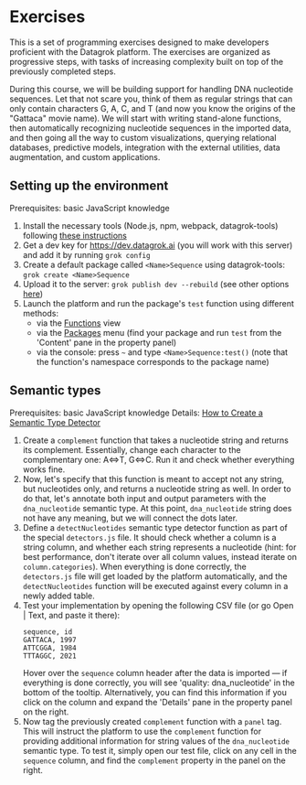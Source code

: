 <!-- TITLE: Exercises -->
<!-- SUBTITLE: -->

# Exercises

This is a set of programming exercises designed to make developers proficient with the
Datagrok platform. The exercises are organized as progressive steps, with tasks
of increasing complexity built on top of the previously completed steps.

During this course, we will be building support for
handling DNA nucleotide sequences. Let that not scare you, think of them as regular
strings that can only contain characters G, A, C, and T (and now you know the origins
of the "Gattaca" movie name). We will start with writing stand-alone functions, then 
automatically recognizing nucleotide sequences in the imported data, and then 
going all the way to custom visualizations, querying relational databases, 
predictive models, integration with the external utilities, data augmentation, and 
custom applications. 

## Setting up the environment

Prerequisites: basic JavaScript knowledge

1. Install the necessary tools (Node.js, npm, webpack, datagrok-tools) following [these instructions](develop.md#getting-started)
2. Get a dev key for https://dev.datagrok.ai (you will work with this server) and add it by running `grok config`
3. Create a default package called `<Name>Sequence` using datagrok-tools: `grok create <Name>Sequence`
4. Upload it to the server: `grok publish dev --rebuild` (see other options [here](develop.md#deployment-modes))
5. Launch the platform and run the package's `test` function using different methods: 
    * via the [Functions](https://dev.datagrok.ai/functions?q=test) view
    * via the [Packages](https://dev.datagrok.ai/packages?) menu (find your package and run `test` from the 'Content' pane in the property panel)
    * via the console: press `~` and type `<Name>Sequence:test()` (note that the function's namespace corresponds to the package name)

## Semantic types

Prerequisites: basic JavaScript knowledge
Details: [How to Create a Semantic Type Detector](how-to/semantic-type-detector.md)

1. Create a `complement` function that takes a nucleotide string and returns its complement.
   Essentially, change each character to the complementary one: A<=>T, G<=>C. 
   Run it and check whether everything works fine. 
2. Now, let's specify that this function is meant to accept not any string, but nucleotides only,
   and returns a nucleotide string as well. In order to do that, let's annotate both input and output parameters with the `dna_nucleotide`
   semantic type. At this point, `dna_nucleotide` string does not have any meaning, but we will connect
   the dots later.
3. Define a `detectNucleotides` semantic type detector function as part of the special
   `detectors.js` file. It should check whether a column is a string column, and whether
   each string represents a nucleotide (hint: for best performance, 
   don't iterate over all column values, instead iterate on `column.categories`). When everything is done
   correctly, the `detectors.js` file will get loaded by the platform automatically, and the
   `detectNucleotides` function will be executed against every column in a newly added table.
4. Test your implementation by opening the following CSV file (or go Open | Text, and paste it there):
   ```
   sequence, id
   GATTACA, 1997
   ATTCGGA, 1984
   TTTAGGC, 2021 
   ```
   Hover over the `sequence` column header after the data is imported — if everything is done correctly,
   you will see 'quality: dna_nucleotide' in the bottom of the tooltip. Alternatively, you can 
   find this information if you click on the column and expand the 'Details' pane in the property panel on the right.
5. Now tag the previously created `complement` function with a `panel` tag. This will instruct the
   platform to use the `complement` function for providing additional information for string values
   of the `dna_nucleotide` semantic type. To test it, simply open our test file, click on any cell
   in the `sequence` column, and find the `complement` property in the panel on the right.
